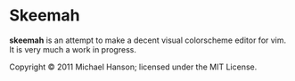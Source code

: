 # Skeemah

**skeemah** is an attempt to make a decent visual colorscheme editor for vim. It
is very much a work in progress.

Copyright © 2011 Michael Hanson; licensed under the MIT License.

